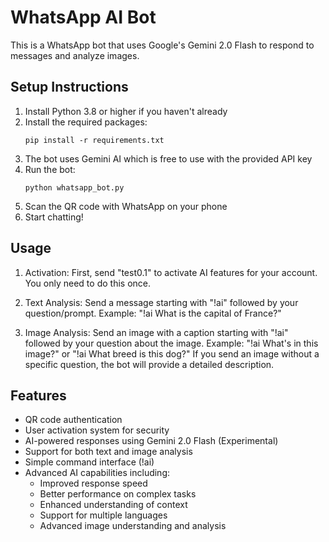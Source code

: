 # WhatsApp AI Bot

This is a WhatsApp bot that uses Google's Gemini 2.0 Flash to respond to messages and analyze images.

## Setup Instructions

1. Install Python 3.8 or higher if you haven't already
2. Install the required packages:
   ```
   pip install -r requirements.txt
   ```
3. The bot uses Gemini AI which is free to use with the provided API key
4. Run the bot:
   ```
   python whatsapp_bot.py
   ```
5. Scan the QR code with WhatsApp on your phone
6. Start chatting!

## Usage

1. Activation:
   First, send "test0.1" to activate AI features for your account.
   You only need to do this once.

2. Text Analysis:
   Send a message starting with "!ai" followed by your question/prompt.
   Example: "!ai What is the capital of France?"

3. Image Analysis:
   Send an image with a caption starting with "!ai" followed by your question about the image.
   Example: "!ai What's in this image?" or "!ai What breed is this dog?"
   If you send an image without a specific question, the bot will provide a detailed description.

## Features

- QR code authentication
- User activation system for security
- AI-powered responses using Gemini 2.0 Flash (Experimental)
- Support for both text and image analysis
- Simple command interface (!ai)
- Advanced AI capabilities including:
  - Improved response speed
  - Better performance on complex tasks
  - Enhanced understanding of context
  - Support for multiple languages
  - Advanced image understanding and analysis
